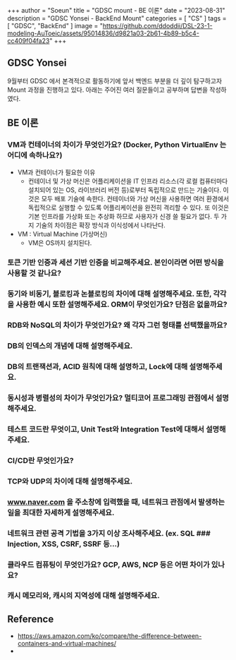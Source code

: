 +++
author = "Soeun"
title = "GDSC mount - BE 이론"
date = "2023-08-31"
description = "GDSC Yonsei - BackEnd Mount"
categories = [
    "CS"
]
tags = [
    "GDSC",
    "BackEnd"
]
image = "https://github.com/ddoddii/DSL-23-1-modeling-AuToeic/assets/95014836/d9821a03-2b61-4b89-b5c4-cc409f04fa23"
+++
## GDSC Yonsei
9월부터 GDSC 에서 본격적으로 활동하기에 앞서 백엔드 부분을 더 깊이 탐구하고자 Mount 과정을 진행하고 있다. 아래는 주어진 여러 질문들이고 공부하며 답변을 작성하였다. 

## BE 이론

### VM과 컨테이너의 차이가 무엇인가요? (Docker, Python VirtualEnv 는 어디에 속하나요?)
- VM과 컨테이너가 필요한 이유
  - 컨테이너 및 가상 머신은 어플리케이션을 IT 인프라 리소스(각 로컬 컴퓨터마다 설치되어 있는 OS, 라이브러리 버전 등)로부터 독립적으로 만드는 기술이다. 이것은 모두 배포 기술에 속한다. 컨테이너와 가상 머신을 사용하면 여러 환경에서 독립적으로 실행할 수 있도록 어플리케이션을 완전히 격리할 수 있다. 또 이것은 기본 인프라를 가상화 또는 추상화 하므로 사용자가 신경 쓸 필요가 없다. 두 가지 기술의 차이점은 확장 방식과 이식성에서 나타난다. 
- VM : Virtual Machine (가상머신)
  - VM은 OS까지 설치된다. 

### 토큰 기반 인증과 세션 기반 인증을 비교해주세요. 본인이라면 어떤 방식을 사용할 것 같나요?

### 동기와 비동기, 블로킹과 논블로킹의 차이에 대해 설명해주세요. 또한, 각각을 사용한 예시 또한 설명해주세요. ORM이 무엇인가요? 단점은 없을까요?

### RDB와 NoSQL의 차이가 무엇인가요? 왜 각자 그런 형태를 선택했을까요?

### DB의 인덱스의 개념에 대해 설명해주세요.

### DB의 트랜잭션과, ACID 원칙에 대해 설명하고, Lock에 대해 설명해주세요.

### 동시성과 병렬성의 차이가 무엇인가요? 멀티코어 프로그래밍 관점에서 설명해주세요.

### 테스트 코드란 무엇이고, Unit Test와 Integration Test에 대해서 설명해주세요.

### CI/CD란 무엇인가요?

### TCP와 UDP의 차이에 대해 설명해주세요.

### www.naver.com 을 주소창에 입력했을 때, 네트워크 관점에서 발생하는 일을 최대한 자세하게 설명해주세요. 

### 네트워크 관련 공격 기법을 3가지 이상 조사해주세요. (ex. SQL ### Injection, XSS, CSRF, SSRF 등...) 

### 클라우드 컴퓨팅이 무엇인가요? GCP, AWS, NCP 등은 어떤 차이가 있나요?

### 캐시 메모리와, 캐시의 지역성에 대해 설명해주세요.


## Reference
- https://aws.amazon.com/ko/compare/the-difference-between-containers-and-virtual-machines/
- 
